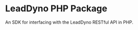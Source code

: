 LeadDyno PHP Package
====================

An SDK for interfacing with the LeadDyno RESTful API in PHP. 

